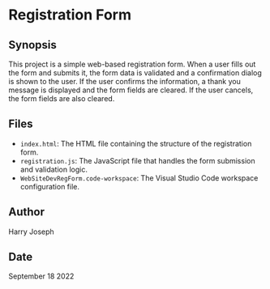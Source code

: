# Registration Form

## Synopsis

This project is a simple web-based registration form. When a user fills out the form and submits it, the form data is validated and a confirmation dialog is shown to the user. If the user confirms the information, a thank you message is displayed and the form fields are cleared. If the user cancels, the form fields are also cleared.

## Files

- `index.html`: The HTML file containing the structure of the registration form.
- `registration.js`: The JavaScript file that handles the form submission and validation logic.
- `WebSiteDevRegForm.code-workspace`: The Visual Studio Code workspace configuration file.

## Author

Harry Joseph

## Date

September 18 2022
